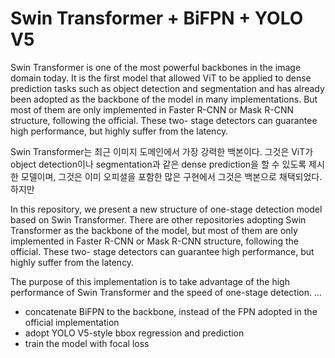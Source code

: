 # Swin Transformer + BiFPN + YOLO V5

Swin Transformer is one of the most powerful backbones in the image domain today. It is the first model that allowed ViT to be applied to dense prediction tasks such as object detection and segmentation and has already been adopted as the backbone of the model in many implementations. But most of them are only implemented in Faster R-CNN or Mask R-CNN structure, following the official. These two- stage detectors can guarantee high performance, but highly suffer from the latency. 




Swin Transformer는 최근 이미지 도메인에서 가장 강력한 백본이다. 그것은 ViT가 object detection이나 segmentation과 같은 dense prediction을 할 수 있도록 제시한 모델이며, 그것은 이미 오피셜을 포함한 많은 구현에서 그것은 백본으로 채택되었다. 하지만 

In this repository, we present a new structure of one-stage detection model based on Swin Transformer. There are other repositories adopting Swin Transformer as the backbone of the model, but most of them are only implemented in Faster R-CNN or Mask R-CNN structure, following the official. These two- stage detectors can guarantee high performance, but highly suffer from the latency. 

The purpose of this implementation is to take advantage of the high performance of Swin Transformer and the speed of one-stage detection. 
...

* concatenate BiFPN to the backbone, instead of the FPN adopted in the official implementation
* adopt YOLO V5-style bbox regression and prediction
* train the model with focal loss


